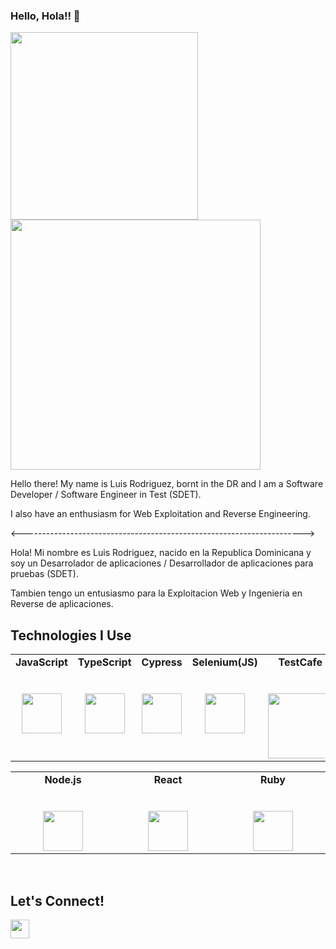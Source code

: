 ### Hello, Hola!! 👋
<p>
  <img src="https://media.giphy.com/media/13HgwGsXF0aiGY/giphy.gif" width="300px">
  <img src="https://media.giphy.com/media/21PeokB8uIQvjIhVO5/giphy.gif" width="400px">
 </p>

Hello there! My name is Luis Rodriguez, bornt in the DR and I am a Software Developer / Software Engineer in Test (SDET).

I also have an enthusiasm for Web Exploitation and Reverse Engineering.

<---------------------------------------------------------------------->

Hola! Mi nombre es Luis Rodriguez, nacido en la Republica Dominicana y soy un Desarrolador de aplicaciones / Desarrollador de aplicaciones para pruebas (SDET).

Tambien tengo un entusiasmo para la Exploitacion Web y Ingenieria en Reverse de aplicaciones.

## Technologies I Use

<table align="center">
  <tbody>
    <tr valign="top">
      <td width="15%" align="center">
        <span><strong>JavaScript</strong></span><br><br><br>
        <img height="64px" src="https://cdn.svgporn.com/logos/javascript.svg">
      </td>
      <td width="15%" align="center">
        <span><strong>TypeScript</strong></span><br><br><br>
        <img height="64px" src="https://cdn.svgporn.com/logos/typescript-icon.svg">
      </td>
      <td width="15%" align="center">
        <span><strong>Cypress</strong></span><br><br><br>
        <img height="64px" src="https://cdn.svgporn.com/logos/cypress.svg">
      </td>
      <td width="15%" align="center">
        <span><strong>Selenium(JS)</strong></span><br><br><br>
        <img height="64px" src="https://cdn.svgporn.com/logos/selenium.svg">
      </td>
      <td width="15%" align="center">
        <span><strong>TestCafe</strong></span><br><br><br>
        <img width="104px" src="https://devexpress.github.io/testcafe/images/site-header-logo.svg">
      </td>
        <td width="15%" align="center">
        <span><strong>Mocha</strong></span><br><br><br>
        <img height="64px" src="https://cdn.svgporn.com/logos/mocha.svg">
      </td>
      <td width="15%" align="center">
        <span><strong>Chai</strong></span><br><br><br>
        <img height="64px" src="https://cdn.svgporn.com/logos/chai.svg">
      </td>
      </tbody>
</table>
<table align="center">
    <tbody>
      <td width="15%" align="center">
        <span><strong>Node.js</strong></span><br><br><br>
        <img height="64px" src="https://cdn.svgporn.com/logos/nodejs-icon.svg">
      </td>
        <td width="15%" align="center">
        <span><strong>React</strong></span><br><br><br>
        <img height="64px" src="https://cdn.svgporn.com/logos/react.svg">
      </td>
      <td width="15%" align="center">
        <span><strong>Ruby</strong></span><br><br><br>
        <img height="64px" src="https://cdn.svgporn.com/logos/ruby.svg">
      </td>
  </tbody>
</table>
<br>

## Let's Connect! 

  <a href="https://www.linkedin.com/in/luis-rodriguezcastro/">
    <img align="left" width="30px" target="_blank" src="https://cdn.svgporn.com/logos/linkedin-icon.svg" />
  </a>




